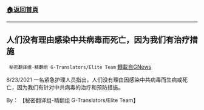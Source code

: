 ###  [:house:返回首頁](https://github.com/ourhimalayas/txt)
---


## 人们没有理由感染中共病毒而死亡，因为我们有治疗措施
` 秘密翻译组-精翻组 G-Translators/Elite Team` [轉載自GNews](https://gnews.org/zh-hans/1586758/)

8/23/2021 一名紧急护理人员指出，人们没有理由因感染中共病毒而生病或死亡，因为我们有针对中共病毒的治疗和预防措施。

By： 【秘密翻译组-精翻组 G-Translators/Elite Team】
